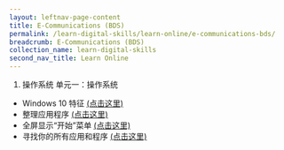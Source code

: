 ```yaml
---
layout: leftnav-page-content
title: E-Communications (BDS)
permalink: /learn-digital-skills/learn-online/e-communications-bds/
breadcrumb: E-Communications (BDS)
collection_name: learn-digital-skills
second_nav_title: Learn Online
---
```


1. 操作系统 单元一：操作系统
  * Windows 10 特征 [(点击这里)](http://www.gcflearnfree.org/typing)
  * 整理应用程序 [(点击这里)](http://www.gcflearnfree.org/typing)
  * 全屏显示“开始”菜单 [(点击这里)](http://www.gcflearnfree.org/typing)
  * 寻找你的所有应用和程序  [(点击这里)](http://www.gcflearnfree.org/typing)
